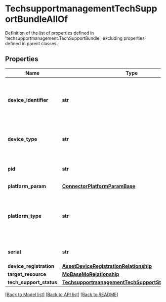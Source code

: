 # TechsupportmanagementTechSupportBundleAllOf

Definition of the list of properties defined in 'techsupportmanagement.TechSupportBundle', excluding properties defined in parent classes.
## Properties
Name | Type | Description | Notes
------------ | ------------- | ------------- | -------------
**device_identifier** | **str** | The device identifier used to uniquely identify an individual device. | [optional] [readonly] 
**device_type** | **str** | The device type obtained from the inventory. | [optional] [readonly] 
**pid** | **str** | Product identification of the device. | [optional] 
**platform_param** | [**ConnectorPlatformParamBase**](ConnectorPlatformParamBase.md) |  | [optional] 
**platform_type** | **str** | The platform type of the device. | [optional]  if omitted the server will use the default value of ""
**serial** | **str** | Serial number of the device. | [optional] 
**device_registration** | [**AssetDeviceRegistrationRelationship**](AssetDeviceRegistrationRelationship.md) |  | [optional] 
**target_resource** | [**MoBaseMoRelationship**](MoBaseMoRelationship.md) |  | [optional] 
**tech_support_status** | [**TechsupportmanagementTechSupportStatusRelationship**](TechsupportmanagementTechSupportStatusRelationship.md) |  | [optional] 

[[Back to Model list]](../README.md#documentation-for-models) [[Back to API list]](../README.md#documentation-for-api-endpoints) [[Back to README]](../README.md)


